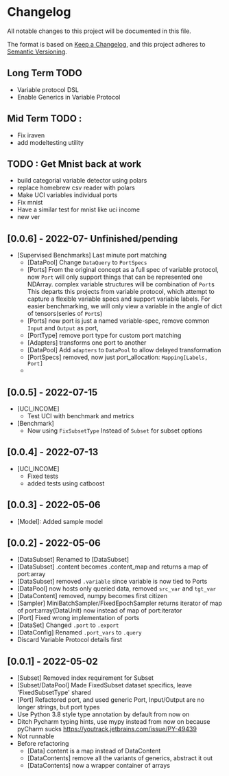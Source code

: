 # Changelog
All notable changes to this project will be documented in this file.

The format is based on [Keep a Changelog](https://keepachangelog.com/en/1.0.0/),
and this project adheres to [Semantic Versioning](https://semver.org/spec/v2.0.0.html).
## Long Term TODO
- Variable protocol DSL
- Enable Generics in Variable Protocol

## Mid Term TODO : 
- Fix iraven
- add modeltesting utility

## TODO : Get Mnist back at work
- build categorial variable detector using polars
- replace homebrew csv reader with polars
- Make UCI variables individual ports
- Fix mnist
- Have a similar test for mnist like uci income
- new ver

## [0.0.6] - 2022-07- Unfinished/pending
- [Supervised Benchmarks] Last minute port matching
    - [DataPool] Change `DataQuery` to `PortSpecs`
    - [Ports] From the original concept as a full spec of variable protocol,
              now `Port` will only support things that can be represented one NDArray.
              complex variable structures will be combination of `Port`s
              This departs this projects from variable protocol,
              which attempt to capture a flexible variable specs and support variable labels.
              For easier benchmarking, we will only view a variable in the angle of dict of tensors(series of `Port`s)
    - [Ports] now port is just a named variable-spec, remove common `Input` and `Output` as port, 
    - [PortType] remove port type for custom port matching
    - [Adapters] transforms one port to another
    - [DataPool] Add `adapters` to `DataPool` to allow delayed transformation
    - [PortSpecs] removed, now just port_allocation: `Mapping[Labels, Port]`
    - 
  
## [0.0.5] - 2022-07-15
- [UCI_INCOME] 
  - Test UCI with benchmark and metrics
- [Benchmark]
  - Now using `FixSubsetType` Instead of `Subset` for subset options

## [0.0.4] - 2022-07-13
- [UCI_INCOME] 
  - Fixed tests
  - added tests using catboost

## [0.0.3] - 2022-05-06
- [Model]: Added sample model

## [0.0.2] - 2022-05-06
- [DataSubset] Renamed to [DataSubset]
- [DataSubset] .content becomes .content_map and returns a map of port:array
- [DataSubset] removed `.variable` since variable is now tied to Ports
- [DataPool] now hosts only queried data, removed `src_var` and `tgt_var`
- [DataContent] removed, numpy becomes first citizen
- [Sampler] MiniBatchSampler/FixedEpochSampler returns iterator of map of port:array(DataUnit) now
            instead of map of port:iterator
- [Port] Fixed wrong implementation of ports
- [DataSet] Changed `.port` to `.export`
- [DataConfig] Renamed `.port_vars` to `.query`
- Discard Variable Protocol details first

## [0.0.1] - 2022-05-02
- [Subset] Removed index requirement for Subset
- [Subset/DataPool] Made FixedSubset dataset specifics, leave 'FixedSubsetType' shared
- [Port] Refactored port, and used generic Port, Input/Output are no longer strings, but port types
- Use Python 3.8 style type annotation by default from now on
- Ditch Pycharm typing hints, use mypy instead from now on
  because pyCharm sucks https://youtrack.jetbrains.com/issue/PY-49439
- Not runnable
- Before refactoring
    - [Data] content is a map instead of DataContent
    - [DataContents] remove all the variants of generics, abstract it out
    - [DataContents] now a wrapper container of arrays
